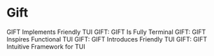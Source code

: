 # Gift

GIFT Implements Friendly TUI
GIFT: GIFT Is Fully Terminal
GIFT: GIFT Inspires Functional TUI
GIFT: GIFT Introduces Friendly TUI
GIFT: GIFT Intuitive Framework for TUI